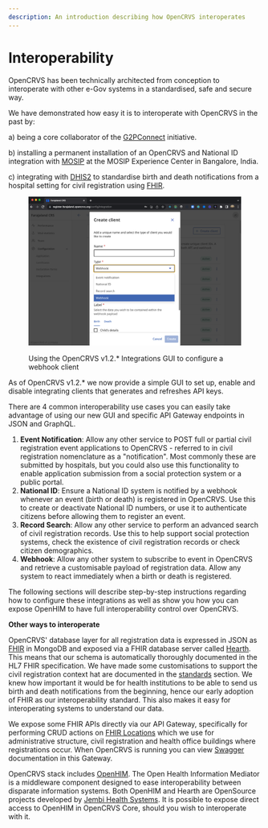```yaml
---
description: An introduction describing how OpenCRVS interoperates
---
```


# Interoperability

OpenCRVS has been technically architected from conception to interoperate with other e-Gov systems in a standardised, safe and secure way. &#x20;

We have demonstrated how easy it is to interoperate with OpenCRVS in the past by:&#x20;

a) being a core collaborator of the [G2PConnect](https://g2pconnect.global/) initiative.

b) installing a permanent installation of an OpenCRVS and National ID integration with [MOSIP](https://mosip.io/) at the MOSIP Experience Center in Bangalore, India.

c) integrating with [DHIS2](https://dhis2.org/) to standardise birth and death notifications from a hospital setting for civil registration using [FHIR](https://www.hl7.org/fhir/overview.html).

<figure><img src="../../.gitbook/assets/Screenshot 2023-01-10 at 16.46.06.png" alt=""><figcaption><p>Using the OpenCRVS v1.2.* Integrations GUI to configure a webhook client</p></figcaption></figure>

As of OpenCRVS v1.2.\* we now provide a simple GUI to set up, enable and disable integrating clients that generates and refreshes API keys. &#x20;

There are 4 common interoperability use cases you can easily take advantage of using our new GUI and specific API Gateway endpoints in JSON and GraphQL.

1. **Event Notification**: Allow any other service to POST full or partial civil registration event applications to OpenCRVS - referred to in civil registration nomenclature as a "notification".  Most commonly these are submitted by hospitals, but you could also use this functionality to enable application submission from a social protection system or a public portal.
2. **National ID**: Ensure a National ID system is notified by a webhook whenever an event (birth or death) is registered in OpenCRVS.  Use this to create or deactivate National ID numbers, or use it to authenticate citizens before allowing them to register an event.
3. **Record Search**: Allow any other service to perform an advanced search of civil registration records.  Use this to help support social protection systems, check the existence of civil registration records or check citizen demographics.
4. **Webhook**: Allow any other system to subscribe to event in OpenCRVS and retrieve a customisable payload of registration data.  Allow any system to react immediately when a birth or death is registered.

The following sections will describe step-by-step instructions regarding how to configure these integrations as well as show you how you can expose OpenHIM to have full interoperability control over OpenCRVS.&#x20;



**Other ways to interoperate**

OpenCRVS' database layer for all registration data is expressed in JSON as [FHIR](https://hl7.org/FHIR/) in MongoDB and exposed via a FHIR database server called [Hearth](https://github.com/opencrvs/hearth).  This means that our schema is automatically thoroughly documented in the HL7 FHIR specification.  We have made some customisations to support the civil registration context hat are documented in the [standards](../standards/) section. We knew how important it would be for health institutions to be able to send us birth and death notifications from the beginning, hence our early adoption of FHIR as our interoperability standard.  This also makes it easy for interoperating systems to understand our data.

We expose some FHIR APIs directly via our API Gateway, specifically for performing CRUD actions on [FHIR Locations](https://build.fhir.org/location.html) which we use for administrative structure, civil registration and health office buildings where registrations occur.  When OpenCRVS is running you can view [Swagger](https://swagger.io/) documentation in this Gateway.

OpenCRVS stack includes [OpenHIM](http://openhim.org/).  The Open Health Information Mediator is a middleware component designed to ease interoperability between disparate information systems. Both OpenHIM and Hearth are OpenSource projects developed by [Jembi Health Systems](https://www.jembi.org/).  It is possible to expose direct access to OpenHIM in OpenCRVS Core, should you wish to interoperate with it.





